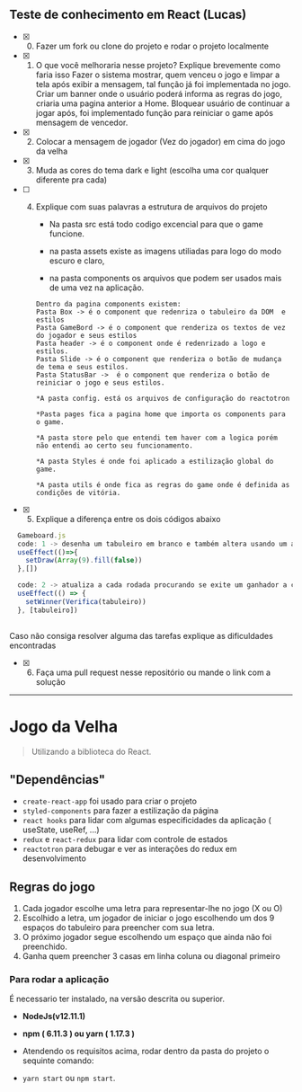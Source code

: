 ## Teste de conhecimento em React (Lucas)

- [x] 0)  Fazer um fork ou clone do projeto e rodar o projeto localmente

- [x] 1) O que você melhoraria nesse projeto? Explique brevemente como faria isso
      Fazer o sistema mostrar, quem venceu o jogo e limpar a tela após exibir a mensagem, tal função já foi implementada no jogo.
      Criar um banner onde o usuário poderá informa as regras do jogo, criaria uma pagina anterior a Home.
      Bloquear usuário de continuar a jogar após, foi implementado função para reiniciar o game após mensagem de vencedor.
      

- [x] 2) Colocar a mensagem de jogador (Vez do jogador) em cima do jogo da velha

- [x] 3)  Muda as cores do tema dark e light (escolha uma cor qualquer diferente pra cada)

- [ ] 4)  Explique com suas palavras a estrutura de arquivos do projeto
        
        * Na pasta src está todo codigo excencial para que o game funcione.
         
         * na pasta assets existe as imagens utiliadas para logo do modo escuro e claro,
         
         * na pasta components os arquivos que podem ser usados mais de uma vez na aplicação.
         
          Dentro da pagina components existem:
          Pasta Box -> é o component que redenriza o tabuleiro da DOM  e estilos
          Pasta GameBord -> é o component que renderiza os textos de vez do jogador e seus estilos
          Pasta header -> é o component onde é redenrizado a logo e estilos.
          Pasta Slide -> é o component que renderiza o botão de mudança de tema e seus estilos.
          Pasta StatusBar ->  é o component que renderiza o botão de reiniciar o jogo e seus estilos.

          *A pasta config. está os arquivos de configuração do reactotron

          *Pasta pages fica a pagina home que importa os components para o game.
          
          *A pasta store pelo que entendi tem haver com a logica porém não entendi ao certo seu funcionamento.

          *A pasta Styles é onde foi aplicado a estilização global do game.

          *A pasta utils é onde fica as regras do game onde é definida as condições de vitória.

- [x] 5)  Explique a diferença entre os dois códigos abaixo

```js
  Gameboard.js
  code: 1 -> desenha um tabuleiro em branco e também altera usando um array de 9 posições.
  useEffect(()=>{
    setDraw(Array(9).fill(false))
  },[])

  code: 2 -> atualiza a cada rodada procurando se exite um ganhador a cada jogada.
  useEffect(() => {
    setWinner(Verifica(tabuleiro))
  }, [tabuleiro])
  
  ```

Caso não consiga resolver alguma das tarefas explique as dificuldades encontradas

- [x] 6) Faça uma pull request nesse repositório ou mande o link com a solução 

---


# Jogo da Velha
> Utilizando a biblioteca do React.

## "Dependências"
- `create-react-app` foi usado para criar o projeto
- `styled-components` para fazer a estilização da página
- `react hooks` para lidar com algumas especificidades da aplicação ( useState, useRef, ...)
- `redux` e `react-redux` para lidar com controle de estados
- `reactotron` para debugar e ver as interações do redux em desenvolvimento

## Regras do jogo
1) Cada jogador escolhe uma letra para representar-lhe no jogo (X ou O)
2) Escolhido a letra, um jogador de iniciar o jogo escolhendo um dos 9 espaços do tabuleiro para preencher com sua letra.
3) O próximo jogador segue escolhendo um espaço que ainda não foi preenchido.
4) Ganha quem preencher 3 casas em linha coluna ou diagonal primeiro


### Para rodar a aplicação
É necessario ter instalado, na versão descrita ou superior.

- __NodeJs(v12.11.1)__

- __npm ( 6.11.3 ) ou yarn ( 1.17.3 )__

- Atendendo os requisitos acima, rodar dentro da pasta do projeto o sequinte comando: 
- `yarn start` ou `npm start`.
